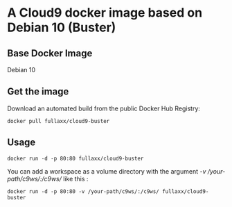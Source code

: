 # A Cloud9 docker image based on Debian 10 (Buster)

## Base Docker Image
Debian 10

## Get the image

Download an automated build from the public Docker Hub Registry:

    docker pull fullaxx/cloud9-buster

## Usage

    docker run -d -p 80:80 fullaxx/cloud9-buster

You can add a workspace as a volume directory with the argument *-v /your-path/c9ws/:/c9ws/* like this :

    docker run -d -p 80:80 -v /your-path/c9ws/:/c9ws/ fullaxx/cloud9-buster
